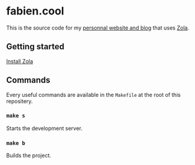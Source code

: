 # fabien.cool

This is the source code for my [personnal website and blog](https://fabien.cool) that uses [Zola](https://www.getzola.org). 

## Getting started

[Install Zola](https://www.getzola.org/documentation/getting-started/installation/)
  

## Commands

Every useful commands are available in the `Makefile` at the root of this repositery.

### `make s`

Starts the development server.

### `make b`

Builds the project.
